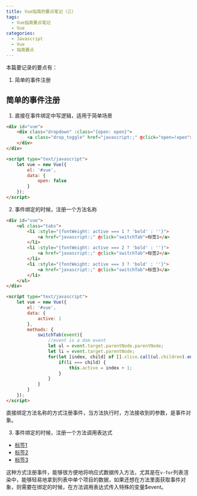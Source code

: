 ```yaml
---
title: Vue指南的要点笔记（三）
tags:
  - Vue指南要点笔记
  - Vue
categories:
  - Javascript
  - Vue
  - 指南要点
---
```


本篇要记录的要点有：
1. 简单的事件注册

<!-- more -->

## 简单的事件注册
1. 直接在事件绑定中写逻辑，适用于简单场景
```html
<div id="vue">
	<div class="dropdown" :class="{open: open}">
		<a class="drop_toggle" href="javascript:;" @click="open=!open">更多操作</a>
	</div>
</div>

<script type="text/javascript">
	let vue = new Vue({
		el: '#vue',
		data: {
			open: false
		}
	});
</script>
```

2. 事件绑定的时候，注册一个方法名称
```html
<div id="vue">
	<ul class="tabs"> 
		<li :style="{fontWeight: active === 1 ? 'bold' : ''}">
			<a href="javascript:;" @click="switchTab">标签1</a>
		</li>
		<li :style="{fontWeight: active === 2 ? 'bold' : ''}">
			<a href="javascript:;" @click="switchTab">标签2</a>
		</li>
		<li :style="{fontWeight: active === 3 ? 'bold' : ''}">
			<a href="javascript:;" @click="switchTab">标签3</a>
		</li>
	</ul>
</div>

<script type="text/javascript">
	let vue = new Vue({
		el: '#vue',
		data: {
			active: 1
		},
		methods: {
			switchTab(event){
				//event is a dom event
				let ul = event.target.parentNode.parentNode;
				let li = event.target.parentNode;
				for(let [index, child] of [].slice.call(ul.children).entries()) {
					if(li === child) {
						this.active = index + 1;
					}
				}
			}
		}
	});
</script>
```
直接绑定方法名称的方式注册事件，当方法执行时，方法接收到的参数，是事件对象。

3. 事件绑定的时候，注册一个方法调用表达式
<div id="vue">
	<ul class="tabs"> 
		<li :style="{fontWeight: active === 1 ? 'bold' : ''}">
			<a href="javascript:;" @click="switchTab(1, $event)">标签1</a>
		</li>
		<li :style="{fontWeight: active === 2 ? 'bold' : ''}">
			<a href="javascript:;" @click="switchTab(2, $event)">标签2</a>
		</li>
		<li :style="{fontWeight: active === 3 ? 'bold' : ''}">
			<a href="javascript:;" @click="switchTab(3, $event)">标签3</a>
		</li>
	</ul>
</div>

<script type="text/javascript">
	let vue = new Vue({
		el: '#vue',
		data: {
			active: 1
		},
		methods: {
			switchTab(index, event){
				//event is a dom event
				this.active = index;
				if(event) {
					//special logic can write here
					console.log(event);
				}
			}
		}
	});
</script>
这种方式注册事件，能够很方便地将响应式数据传入方法，尤其是在`v-for`列表渲染中，能够轻易地拿到列表中单个项目的数据，如果还想在方法里面获取事件对象，则需要在绑定的时候，在方法调用表达式传入特殊的变量$event。

